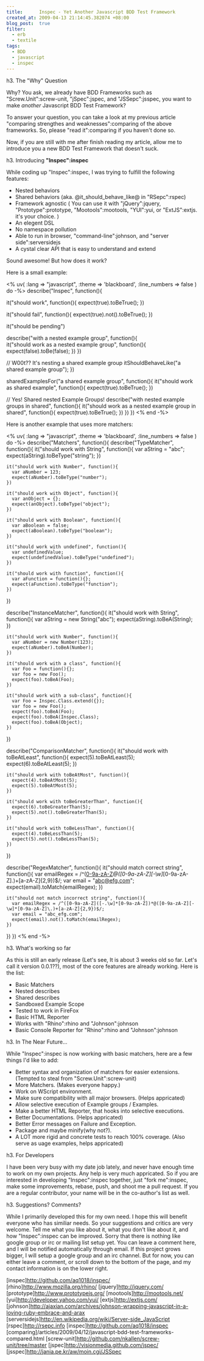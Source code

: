 ```yaml
--- 
title:      Inspec - Yet Another Javascript BDD Test Framework
created_at: 2009-04-13 21:14:45.382074 +08:00
blog_post:  true
filter:
  - erb
  - textile
tags:
  - BDD
  - javascript
  - inspec
--- 
```


h3. The "Why" Question

Why? You ask, we already have BDD Frameworks such as "Screw.Unit":screw-unit, "jSpec":jspec, and "JSSepc":jsspec, you want to make _another_ Javascript BDD Test Framework? 

To answer your question, you can take a look at my previous article "comparing strengthes and weaknesses":comparing of the above frameworks. So, please "read it":comparing if you haven't done so.

Now, if you are still with me after finish reading my article, allow me to introduce you a new BDD Test Framework that doesn't suck.

h3. Introducing **"Inspec":inspec**

While coding up "Inspec":inspec, I was trying to fulfill the following features:

* Nested behaviors
* Shared behaviors (aka. @it_should_behave_like@ in "RSepc":rspec)
* Framework agnostic ( You can use it with "jQuery":jquery, "Prototype":prototype, "Mootools":mootools, "YUI":yui, or "ExtJS":extjs. it's your choice. )
* An elegent DSL
* No namespace pollution
* Able to run in browser, "command-line":johnson, and "server side":serversidejs
* A cystal clear API that is easy to understand and extend

Sound awesome! But how does it work?

Here is a small example:

<% uv( :lang => "javascript", :theme => 'blackboard', :line_numbers => false ) do -%>
describe("Inspec", function(){

  it("should work", function(){
    expect(true).toBeTrue();
  })

  it("should fail", function(){
    expect(true).not().toBeTrue();
  })

  it("should be pending")

  describe("with a nested example group", function(){    
    it("should work as a nested example group", function(){
      expect(false).toBe(false);
    })
  })

  // W00t?? It's nesting a shared example group
  itShouldBehaveLike("a shared example group");
})

sharedExamplesFor("a shared example group", function(){
  it("should work as shared example", function(){
    expect(true).toBeTrue();
  })

  // Yes! Shared nested Example Groups!
  describe("with nested example groups in shared", function(){
    it("should work as a nested example group in shared", function(){
      expect(true).toBeTrue();
    })
  })
})
<% end -%>

Here is another example that uses more matchers:

<% uv( :lang => "javascript", :theme => 'blackboard', :line_numbers => false ) do -%>
describe("Matchers", function(){
  describe("TypeMatcher", function(){
    it("should work with String", function(){
      var aString = "abc";
      expect(aString).toBeType("string");
    })
    
    it("should work with Number", function(){
      var aNumber = 123;
      expect(aNumber).toBeType("number");
    })
    
    it("should work with Object", function(){
      var anObject = {};
      expect(anObject).toBeType("object");
    })
 
    it("should work with Boolean", function(){
      var aBoolean = false;
      expect(aBoolean).toBeType("boolean");
    })
    
    it("should work with undefined", function(){
      var undefinedValue;
      expect(undefinedValue).toBeType("undefined");
    })
 
    it("should work with function", function(){
      var aFunction = function(){};
      expect(aFunction).toBeType("function");
    })
  })
  
  describe("InstanceMatcher", function(){
    it("should work with String", function(){
      var aString = new String("abc");
      expect(aString).toBeA(String);
    })
    
    it("should work with Number", function(){
      var aNumber = new Number(123);
      expect(aNumber).toBeA(Number);
    })
    
    it("should work with a class", function(){
      var Foo = function(){};
      var foo = new Foo();
      expect(foo).toBeA(Foo);
    })
 
    it("should work with a sub-class", function(){
      var Foo = Inspec.Class.extend({});
      var foo = new Foo();
      expect(foo).toBeA(Foo);
      expect(foo).toBeA(Inspec.Class);
      expect(foo).toBeA(Object);
    })
  })
  
  describe("ComparisonMatcher", function(){
    it("should work with toBeAtLeast", function(){
      expect(5).toBeAtLeast(5);
      expect(6).toBeAtLeast(5);
    })
    
    it("should work with toBeAtMost", function(){
      expect(4).toBeAtMost(5);
      expect(5).toBeAtMost(5);
    })
    
    it("should work with toBeGreaterThan", function(){
      expect(6).toBeGreaterThan(5);
      expect(5).not().toBeGreaterThan(5);
    })
    
    it("should work with toBeLessThan", function(){
      expect(4).toBeLessThan(5);
      expect(5).not().toBeLessThan(5);
    })
  })
  
  describe("RegexMatcher", function(){
    it("should match correct string", function(){
      var emailRegex = /^([0-9a-zA-Z]([-.\w]*[0-9a-zA-Z])*@([0-9a-zA-Z][-\w]*[0-9a-zA-Z]\.)+[a-zA-Z]{2,9})$/;
      var email = "abc@efg.com";
      expect(email).toMatch(emailRegex);
    })
    
    it("should not match incorrect string", function(){
      var emailRegex = /^([0-9a-zA-Z]([-.\w]*[0-9a-zA-Z])*@([0-9a-zA-Z][-\w]*[0-9a-zA-Z]\.)+[a-zA-Z]{2,9})$/;
      var email = "abc_efg.com";
      expect(email).not().toMatch(emailRegex);
    })
  })
})
<% end -%>

h3. What's working so far

As this is still an early release (Let's see, It is about 3 weeks old so far. Let's call it version 0.0.1??), most of the core features are already working. Here is the list:

* Basic Matchers
* Nested describes
* Shared describes
* Sandboxed Example Scope
* Tested to work in FireFox
* Basic HTML Reporter
* Works with "Rhino":rhino and "Johnson":johnson
* Basic Console Reporter for "Rhino":rhino and "Johnson":johnson

h3. In The Near Future...

While "Inspec":inspec is now working with basic matchers, here are a few things I'd like to add:

* Better syntax and organization of matchers for easier extensions. (Tempted to steal from "Screw.Unit":screw-unit)
* More Matchers. (Makes everyone happy.)
* Work on WScript environment.
* Make sure compatibility with all major browsers. (Helps appricated)
* Allow selective execution of Example groups / Examples.
* Make a better HTML Reporter, that hooks into selective executions.
* Better Documentations. (Helps appricated)
* Better Error messages on Failure and Exception.
* Package and maybe minify(why not?).
* A LOT more rigid and concrete tests to reach 100% coverage. (Also serve as uage examples, helps appricated)

h3. For Developers

I have been very busy with my date job lately, and never have enough time to work on my own projects. Any help is very much appricated. So if you are interested in developing "Inspec":inspec together, just "fork me":inspec, make some improvements, rebase, push, and shoot me a pull request. If you are a regular contributor, your name will be in the co-author's list as well.

h3. Suggestions? Comments?

While I primarily developed this for my own need. I hope this will benefit everyone who has similiar needs. So your suggestions and critics are very welcome. Tell me what you like about it, what you don't like about it, and how "Inspec":inspec can be improved. Sorry that there is nothing like google group or irc or mailing list setup yet. You can leave a comment here, and I will be notified automatically through email. If this project grows bigger, I will setup a google group and an irc channel. But for now, you can either leave a comment, or scroll down to the bottom of the page, and my contact information is on the lower right.

[inspec]http://github.com/aq1018/inspec/
[rhino]http://www.mozilla.org/rhino/
[jquery]http://jquery.com/
[prototype]http://www.prototypejs.org/
[mootools]http://mootools.net/
[yui]http://developer.yahoo.com/yui/
[extjs]http://extjs.com/
[johnson]http://ajaxian.com/archives/johnson-wrapping-javascript-in-a-loving-ruby-embrace-and-arax
[serversidejs]http://en.wikipedia.org/wiki/Server-side_JavaScript
[rspec]http://rsepc.info
[inspec]http://github.com/aq1018/inspec
[comparing]/articles/2009/04/12/javascript-bdd-test-frameworks-compared.html
[screw-unit]http://github.com/nkallen/screw-unit/tree/master
[jspec]http://visionmedia.github.com/jspec/
[jsspec]http://jania.pe.kr/aw/moin.cgi/JSSpec
